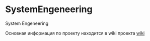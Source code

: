 # SystemEngeneering
System Engeneering


Основная информация по проекту находится в wiki проекта <a href="https://github.com/ISUCT/SystemEngeneering/wiki"> wiki </a>
